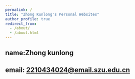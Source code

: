 ```yaml
---
permalink: /
title: "Zhong Kunlong's Personal Websites"
author_profile: true
redirect_from: 
  - /about/
  - /about.html
---
```


name:Zhong kunlong
-
email: 2210434024@email.szu.edu.cn
-
